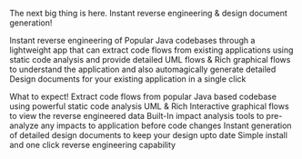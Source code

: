 The next big thing is here. Instant reverse engineering & design document generation! 

Instant reverse engineering of Popular Java codebases through a lightweight app that can extract code flows from existing applications using static code analysis and provide detailed UML flows & Rich graphical flows to understand the application and also automagically generate detailed Design documents for your existing application in a single click

What to expect!
Extract code flows from popular 
Java based codebase using powerful static code analysis
UML & Rich   Interactive graphical flows to view the reverse engineered data
Built-In impact analysis tools to pre-analyze any impacts to application before code changes
Instant generation of detailed design documents to keep your design upto date
Simple install and one click reverse engineering capability
